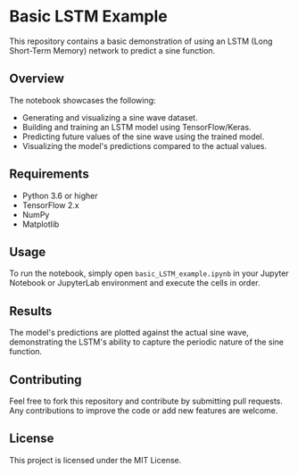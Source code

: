 # Basic LSTM Example

This repository contains a basic demonstration of using an LSTM (Long Short-Term Memory) network to predict a sine function.

## Overview

The notebook showcases the following:
- Generating and visualizing a sine wave dataset.
- Building and training an LSTM model using TensorFlow/Keras.
- Predicting future values of the sine wave using the trained model.
- Visualizing the model's predictions compared to the actual values.

## Requirements

- Python 3.6 or higher
- TensorFlow 2.x
- NumPy
- Matplotlib

## Usage

To run the notebook, simply open `basic_LSTM_example.ipynb` in your Jupyter Notebook or JupyterLab environment and execute the cells in order.

## Results

The model's predictions are plotted against the actual sine wave, demonstrating the LSTM's ability to capture the periodic nature of the sine function.

## Contributing

Feel free to fork this repository and contribute by submitting pull requests. Any contributions to improve the code or add new features are welcome.

## License

This project is licensed under the MIT License.
